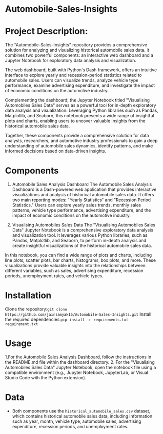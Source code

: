 # Automobile-Sales-Insights

# Project Description:
The "Automobile-Sales-Insights" repository provides a comprehensive solution for analyzing and visualizing historical automobile sales data. It combines two powerful components: an interactive web dashboard and a Jupyter Notebook for exploratory data analysis and visualization.

The web dashboard, built with Python's Dash framework, offers an intuitive interface to explore yearly and recession-period statistics related to automobile sales. Users can visualize trends, analyze vehicle type performance, examine advertising expenditure, and investigate the impact of economic conditions on the automotive industry.

Complementing the dashboard, the Jupyter Notebook titled "Visualising Automobiles Sales Data" serves as a powerful tool for in-depth exploratory data analysis and visualization. Leveraging Python libraries such as Pandas, Matplotlib, and Seaborn, this notebook presents a wide range of insightful plots and charts, enabling users to uncover valuable insights from the historical automobile sales data.

Together, these components provide a comprehensive solution for data analysts, researchers, and automotive industry professionals to gain a deep understanding of automobile sales dynamics, identify patterns, and make informed decisions based on data-driven insights.

# Components
1. Automobile Sales Analysis Dashboard
The Automobile Sales Analysis Dashboard is a Dash-powered web application that provides interactive visualizations and analysis of historical automobile sales data. It offers two main reporting modes: "Yearly Statistics" and "Recession Period Statistics." Users can explore yearly sales trends, monthly sales patterns, vehicle type performance, advertising expenditure, and the impact of economic conditions on the automotive industry.

2. Visualising Automobiles Sales Data
The "Visualising Automobiles Sales Data" Jupyter Notebook is a comprehensive exploratory data analysis and visualization tool. It leverages various Python libraries, such as Pandas, Matplotlib, and Seaborn, to perform in-depth analysis and create insightful visualizations of the historical automobile sales data.

In this notebook, you can find a wide range of plots and charts, including line plots, scatter plots, bar charts, histograms, box plots, and more. These visualizations provide valuable insights into the relationships between different variables, such as sales, advertising expenditure, recession periods, unemployment rates, and vehicle types.

# Installation
Clone the repository:`git clone https://github.com/jainsamyak15/Automobile-Sales-Insights.git`
Install the required dependencies:`pip install -r requirements.txt requirement.txt`
# Usage
1.For the Automobile Sales Analysis Dashboard, follow the instructions in the README.md file within the dashboard directory.
2. For the "Visualising Automobiles Sales Data" Jupyter Notebook, open the notebook file using a compatible environment (e.g., Jupyter Notebook, JupyterLab, or Visual Studio Code with the Python extension).
# Data
+ Both components use the `historical_automobile_sales.csv` dataset, which contains historical automobile sales data, including information such as year, month, vehicle type, automobile sales, advertising expenditure, recession periods, and unemployment rates.
